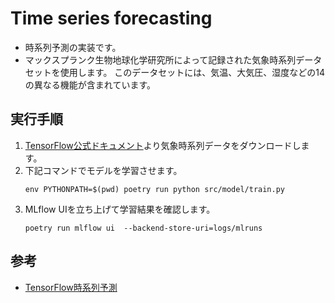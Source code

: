 # Time series forecasting
- 時系列予測の実装です。
- マックスプランク生物地球化学研究所によって記録された気象時系列データセットを使用します。
このデータセットには、気温、大気圧、湿度などの14の異なる機能が含まれています。


## 実行手順
1. [TensorFlow公式ドキュメント](https://www.tensorflow.org/tutorials/structured_data/time_series#the_weather_dataset)より気象時系列データをダウンロードします。
2. 下記コマンドでモデルを学習させます。
    ```
    env PYTHONPATH=$(pwd) poetry run python src/model/train.py
    ```
3. MLflow UIを立ち上げて学習結果を確認します。
    ```
    poetry run mlflow ui  --backend-store-uri=logs/mlruns
    ```



## 参考
- [TensorFlow時系列予測](https://www.tensorflow.org/tutorials/structured_data/time_series)